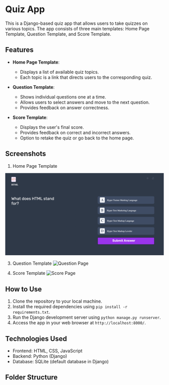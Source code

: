 # Quiz App



This is a Django-based quiz app that allows users to take quizzes on various topics. The app consists of three main templates: Home Page Template, Question Template, and Score Template.

## Features

- **Home Page Template**:
  - Displays a list of available quiz topics.
  - Each topic is a link that directs users to the corresponding quiz.

- **Question Template**:
  - Shows individual questions one at a time.
  - Allows users to select answers and move to the next question.
  - Provides feedback on answer correctness.

- **Score Template**:
  - Displays the user's final score.
  - Provides feedback on correct and incorrect answers.
  - Option to retake the quiz or go back to the home page.

## Screenshots

1. Home Page Template

  <img alt='image not displayed' src="screenshots/question_page.png" alt="Question Page" width="600">

3. Question Template
   ![Question Page](images/question.png)

4. Score Template
   ![Score Page](images/score.png)

## How to Use

1. Clone the repository to your local machine.
2. Install the required dependencies using `pip install -r requirements.txt`.
3. Run the Django development server using `python manage.py runserver`.
4. Access the app in your web browser at `http://localhost:8000/`.

## Technologies Used

- Frontend: HTML, CSS, JavaScript
- Backend: Python (Django)
- Database: SQLite (default database in Django)

## Folder Structure


